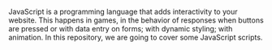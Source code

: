 JavaScript is a programming language that adds interactivity to your website. This happens in games, in the behavior of responses when buttons are pressed or with data entry on forms; with dynamic styling; with animation.
In this repository, we are going to cover some JavaScript scripts.
